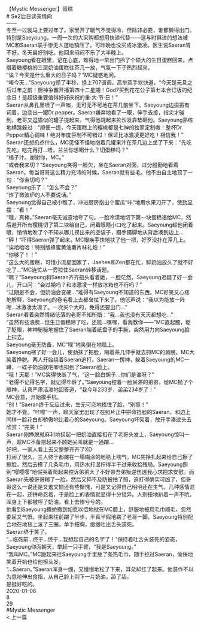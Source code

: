 <br/>
【Mystic Messenger】蛋糕<br/>
# Se2后日谈亲情向<br/>
——<br/>
冬至一过就马上要过年了。家里开了暖气不觉得冷，但除非必要，谁都懒得出门。特别是Saeyoung，一周一次的大采购都想用快递代替——这与时俱进的想法被MC和Saeran联手惨无人道地镇压了。可昨晚也没买成冰激凌。医生说Saeran胃不好，冬天最好别吃。他回来闷闷不乐了大半晚上。<br/>
Saeyoung看在眼里，记在心底，难得地一早出门拎了个硕大的生日蛋糕回来。点缀着糖樱桃的三层奶油蛋糕往茶几一放，气氛一下子热烈起来。<br/>
“诶？今天是什么重大的日子吗？”MC疑惑地问。<br/>
“唔今天...”Saeyoung顿了半秒，换上707语调，高举双手欢快道，“今天是元旦之后过年之前！厨神争霸开播第四十二星期！God7买到花花公子第七本合订版的纪念日！是超级重要值得好好庆祝的重·大·节·日！”<br/>
Saeran从鼻孔里喷了一声嗤，无可无不可地在茶几前坐下。Saeyoung边振振有词着，边变出一罐Dr.pepper。Saeran嫌弃地看了一眼，伸手去接，指尖才碰到，老哥又逗猫似的罐子提起来，气得他跳起来抡沙发靠垫砸他。Saeyoung熟练地横跳躲过：“顺便一提，今天蛋糕上的樱桃都是七神的独家定制嗷！整杯Dr. Pepper精心调味！绝对年度巨制不可错过！保证比冰激凌更好吃！相信我！”<br/>
Saeran还想扔点什么，MC见怪不怪地抱着几罐果汁在茶几边上坐了下来：“先吃先吃，吃完再打...唔，兰兰你想喝什么？切蛋糕吗？”<br/>
“橘子汁。谢谢你，MC。”<br/>
“或者我来切？”Saeyoung笑得一脸欠，坐在Saeran对面，过分殷勤地看着Saeran。每当哥哥这么精力充沛的时候，Saeran就有些毛。他不由自主地顶了一句：“你会切吗？”<br/>
Saeyoung乐了：“怎么不会？”<br/>
“炸了微波炉的人不要说话。”<br/>
Saeyoung觉得自己被小瞧了，冲进厨房抱出个蜜瓜“咔”地用水果刀开了，使劲显摆：“看！”<br/>
“哦，真棒。”Saeran毫无诚意地夸了句，一脸冷漠地切下第一块蛋糕递给MC，然后避开所有樱桃切了第二块给自己，闭着眼睛小口吃了起来。Saeyoung趁他闭着眼，悄悄地吹了个不知从哪儿摸出来的空袋子，蹑手蹑脚地从背后凑到边上...<br/>
“砰！”吓得Saeran弹了起来。MC眼疾手快地扶了他一把，好歹没扑在茶几上。<br/>
“诶哈哈哈！特别版蜂蜜黄油薯片味礼炮！”<br/>
“你够了！！”<br/>
“这么大的蛋糕，可惜小流星回家了，Jaehee和Zen都在忙，鲜奶油放久了就不好吃了...”MC连忙从一旁拉住Saeran转移话题。<br/>
“啊？”Saeyoung和Saeran齐齐扭头看着她，一脸茫然。Saeyoung迟疑了好一会儿，开口问：“会过期吗？和冰激凌一样放冰箱也不行吗？”<br/>
“过期是不会，但奶油会变硬...”难得有Saeyoung不知道的东西。MC好笑又心疼地解释，Saeyoung的卷毛看上去都耷拉下来了。他低声说：“我以为能放一阵呢...冰激凌太凉了。一次买个大的，免得还要出门...”<br/>
Saeran看着突然情绪低落的老哥不知所措：“我...我也没有天天都想吃...”<br/>
“虽然有些浪费...但生日蛋糕除了吃，还能...嘿嘿，看我教你——”MC直起腰，眨了眨眼，神神秘秘地握住了Saeran端着纸盘子的手腕，突然用力向Saeyoung脸上扣去。<br/>
Saeyoung毫无防备，MC“噗”地笑倒在地毯上。<br/>
Saeyoung楞了好一会儿，使劲抹了把脸，隔着茶几伸手就去抓MC的肩膀。MC大笑着挣脱。两人开始绕着Saeran追打。Saeran一愣神，躲着Saeyoung的MC一蹲，一碟子奶油就吧唧也扣到了Saeran脸上。<br/>
“哦！天那！”MC笑得快断了气，“这一脸白胡子...你们是谁呀？”<br/>
“老得不记得名字，就记得年龄了。”Saeyoung控着一脸呆滞的弟弟，给MC抛了个眼神，认真严肃活泼地回答道，“我今年233岁，弟弟234岁了！”<br/>
MC会意，开始摸手机。<br/>
“别！”Saeran终于反应过来，生无可恋地捂住了脸，“别照！”<br/>
她才不管。“咔嚓”一声，聊天室里出现了在照片正中拼命挡脸的Saeran，和边上同样一脸花白却骄傲地比着心的Saeyoung。Saeyoung坏笑着，放开手凑过头去欣赏：“完美！”<br/>
Saeran刚挣脱就麻利地捞起一把奶油直接扣在了老哥头发上，Saeyoung惊叫一声，趁MC不备捞起来不顾她尖叫就是一通蹭...<br/>
好吧，一家人看上去又整整齐齐了XD<br/>
打闹了很久，三人终于都瘫在一塌糊涂的地毯上喘气。MC先挣扎起来给自己擦了擦脸，然后去摸了几条毛巾，用热水打湿拧得半干过来收拾残局。Saeyoung照例“嘤嘤嘤”地假哭着爬起来控诉弟弟大了不好带吾弟叛逆伤透我心求抱求安慰。而Saeran先被哥哥糊了一脸，然后又猝不及防被拍了照，追打得确实可凶了，但哥哥这么一说还是又羞又恼还有些惭愧，可是又记得自己明明还在生气。几种感情混在一起，还拼命忍着，于是脸上的表情就显得十分怪异。人别扭地趴着一声不吭，浑身上下都被呼了奶油，看上去惨兮兮的。<br/>
他看到Saeyoung撒娇撒到如愿以偿地枕在MC膝上，舒服地被用毛巾顺毛，忽然委屈又气愤。坐起来往前蹭了半步，半真半假地踹了老哥一脚。Saeyoung特别配合地在地毯上滚了三圈，单手按胸，缓缓吐出舌头装死。<br/>
Saeran终于笑了。<br/>
“...临死前...终于...终于...我想起自己的名字了！”保持着吐舌头装死的姿态，Saeyoung仰面朝天，举起一只手臂，“我是Saeyoung。”<br/>
“我叫MC。”MC跪起来往Saeyoung手里放了条热毛巾，随手拉过Saeran，愉快地笑着开始也给他擦头发。<br/>
“...Saeran。”Saeran浑身一绷，又慢慢地松了下来，耳朵却红了起来。他装作不以为意地伸出食指，从自己脸上刮下一片奶油，舔了舔。<br/>
是挺好吃的。<br/>
2020-01-06<br/>
8<br/>
29<br/>
#Mystic Messenger<br/>
< 上一篇<br/>
